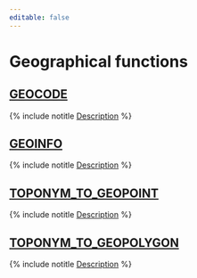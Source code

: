 ```yaml
---
editable: false
---
```


# Geographical functions


## [GEOCODE](GEOCODE.md)

{% include notitle [Description](GEOCODE/short-description.md) %}


## [GEOINFO](GEOINFO.md)

{% include notitle [Description](GEOINFO/short-description.md) %}


## [TOPONYM_TO_GEOPOINT](TOPONYM_TO_GEOPOINT.md)

{% include notitle [Description](TOPONYM_TO_GEOPOINT/short-description.md) %}


## [TOPONYM_TO_GEOPOLYGON](TOPONYM_TO_GEOPOLYGON.md)

{% include notitle [Description](TOPONYM_TO_GEOPOLYGON/short-description.md) %}


